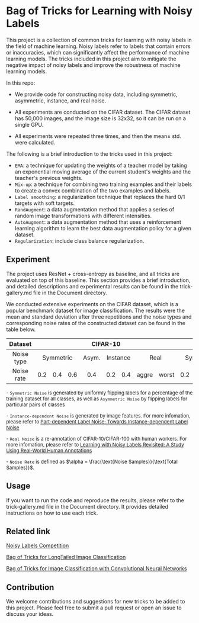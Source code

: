 # Bag of Tricks for Learning with Noisy Labels

This project is a collection of common tricks for learning with noisy labels in the field of machine learning. Noisy labels refer to labels that contain errors or inaccuracies, which can significantly affect the performance of machine learning models. The tricks included in this project aim to mitigate the negative impact of noisy labels and improve the robustness of machine learning models.

In this repo:

- We provide code for constructing noisy data, including symmetric, asymmetric, instance, and real noise.

- All experiments are conducted on the CIFAR dataset. The CIFAR dataset has 50,000 images, and the image size is 32x32, so it can be run on a single GPU.
- All experiments were repeated three times, and then the mean$\pm$ std. were calculated.

The following is a brief introduction to the tricks used in this project:

- `EMA`: a technique for updating the weights of a teacher model by taking an exponential moving average of the current student's weights and the teacher's previous weights.
- `Mix-up`: a technique for combining two training examples and their labels to create a convex combination of the two examples and labels.
- `Label smoothing`: a regularization technique that replaces the hard 0/1 targets with soft targets.
- `RandAugment`: a data augmentation method that applies a series of random image transformations with different intensities.
- `AutoAugment`: a data augmentation method that uses a reinforcement learning algorithm to learn the best data augmentation policy for a given dataset.
- `Regularization`: include class balance regularization.


## Experiment

The project uses ResNet + cross-entropy as baseline, and all tricks are evaluated on top of this baseline. This section provides a brief introduction, and detailed descriptions and experimental results can be found in the trick-gallery.md file in the Document directory.

We conducted extensive experiments on the CIFAR dataset, which is a popular benchmark dataset for image classification. The results were the mean and standard deviation after three repetitions and the noise types and corresponding noise rates of the constructed dataset can be found in the table below. 

<table class="tg">
<thead>
  <tr>
    <th  align="center" class="tg-baqh">Dataset</th>
    <th  align="center" class="tg-baqh" colspan="8">CIFAR-10</th>
    <th  align="center" class="tg-baqh" colspan="7">CIFAR-100</th>
  </tr>
</thead>
<tbody>
  <tr>
    <td  align="center" class="tg-baqh">Noise type</td>
    <td  align="center" class="tg-baqh" colspan="3">Symmetric</td>
    <td  align="center" class="tg-baqh">Asym.</td>
    <td  align="center" class="tg-baqh" colspan="2">Instance</td>
    <td  align="center" class="tg-baqh" colspan="2">Real</td>
    <td  align="center" class="tg-baqh" colspan="3">Symmetric</td>
    <td  align="center" class="tg-baqh">Asym.</td>
    <td  align="center" class="tg-baqh" colspan="2">Instance</td>
    <td  align="center" class="tg-baqh">Real</td>
  </tr>
  <tr>
    <td  align="center" class="tg-baqh">Noise rate</td>
    <td  align="center" class="tg-baqh">0.2</td>
    <td  align="center" class="tg-baqh">0.4</td>
    <td  align="center" class="tg-baqh">0.6</td>
    <td  align="center" class="tg-baqh">0.4</td>
    <td  align="center" class="tg-baqh">0.2</td>
    <td  align="center" class="tg-baqh">0.4</td>
    <td  align="center" class="tg-baqh">aggre</td>
    <td  align="center" class="tg-baqh">worst</td>
    <td  align="center" class="tg-baqh">0.2</td>
    <td  align="center" class="tg-baqh">0.4</td>
    <td  align="center" class="tg-baqh">0.6</td>
    <td  align="center" class="tg-baqh">0.4</td>
    <td  align="center" class="tg-baqh">0.2</td>
    <td  align="center" class="tg-baqh">0.4</td>
    <td  align="center" class="tg-baqh">noisy100</td>
  </tr>
</tbody>
</table>



<font size=2> -  `Symmetric Noise` is generated by uniformly flipping labels for a percentage of the training dataset for all classes, as well as `Asymmetric Noise` by flipping labels for
particular pairs of classes</font>

<font size=2> -  `Instance-dependent Noise` is generated by image features. For more infomation, please refer to [Part-dependent Label Noise: Towards Instance-dependent Label Noise](https://proceedings.neurips.cc/paper/2020/hash/5607fe8879e4fd269e88387e8cb30b7e-Abstract.html)</font>

<font size=2> -  `Real Noise` is a re-annotation of CIFAR-10/CIFAR-100 with human workers. For more infomation, please refer to [Learning with Noisy Labels Revisited: A Study Using Real-World Human Annotations](https://arxiv.org/abs/2110.12088)</font>

<font size=2> -  `Noise Rate` is defined as $\alpha = \frac{\text{Noise Samples}}{\text{Total Samples}}$.</font>


## Usage

If you want to run the code and reproduce the results, please refer to the trick-gallery.md file in the Document directory. It provides detailed instructions on how to use each trick.

## Related link

[Noisy Labels Competition](http://competition.noisylabels.com/)

[Bag of Tricks for LongTailed Image Classification](https://github.com/zhangyongshun/BagofTricks-LT)

[Bag of Tricks for Image Classification with Convolutional Neural Networks](https://github.com/weiaicunzai/Bag_of_Tricks_for_Image_Classification_with_Convolutional_Neural_Networks)

## Contribution

We welcome contributions and suggestions for new tricks to be added to this project. Please feel free to submit a pull request or open an issue to discuss your ideas.
